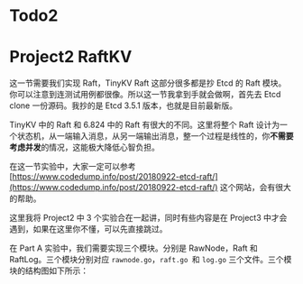 # Todo2


# Project2 RaftKV

这一节需要我们实现 Raft，TinyKV Raft 这部分很多都是抄 Etcd 的 Raft 模块。你可以注意到连测试用例都很像。所以这一节我拿到手就会做啊，首先去 Etcd clone 一份源码。我抄的是 Etcd 3.5.1 版本，也就是目前最新版。

TinyKV 中的 Raft 和 6.824 中的 Raft 有很大的不同。这里将整个 Raft 设计为一个状态机，从一端输入消息，从另一端输出消息，整一个过程是线性的，你**不需要考虑并发**的情况，这能极大降低心智负担。

在这一节实验中，大家一定可以参考 [https://www.codedump.info/post/20180922-etcd-raft/](https://www.codedump.info/post/20180922-etcd-raft/)  这个网站，会有很大的帮助。

这里我将 Project2 中 3 个实验合在一起讲，同时有些内容是在 Project3 中才会遇到，如果在这里你不懂，可以先直接跳过。

在 Part A 实验中，我们需要实现三个模块。分别是 RawNode，Raft 和 RaftLog。三个模块分别对应 `rawnode.go`，`raft.go `和 `log.go` 三个文件。三个模块的结构图如下所示： 


